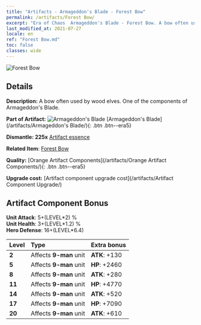 ```yaml
---
title: "Artifacts - Armageddon's Blade - Forest Bow"
permalink: /artifacts/Forest Bow/
excerpt: "Era of Chaos  Armageddon's Blade - Forest Bow. A bow often used by wood elves. One of the components of Armageddon's Blade."
last_modified_at: 2021-07-27
locale: en
ref: "Forest Bow.md"
toc: false
classes: wide
---
```


 ![Forest Bow](/images/t/artifact_40442.png)



## Details

 **Description:** A bow often used by wood elves. One of the components of Armageddon's Blade.

 **Part of Artifact:** ![Armageddon's Blade](/images/t/icon_artifact_44.png) [Armageddon's Blade](/artifacts/Armageddon's Blade/){: .btn .btn--era5}

 **Dismantle: 225x** [Artifact essence](/Items/con_905/)

 **Related Item**: [Forest Bow](/Items/art_167/)

 **Quality:** [Orange Artifact Components](/artifacts/Orange Artifact Components/){: .btn .btn--era5}

 **Upgrade cost:** [Artifact component upgrade cost](/artifacts/Artifact Component Upgrade/)

## Artifact Component Bonus

  **Unit Attack**: 5+(LEVEL\*2) %<br/>**Unit Health**: 3+(LEVEL\*1.2) %<br/>**Hero Defense**: 16+(LEVEL\*6.4)

  |  Level  | Type |    Extra bonus  | 
  |:--------|:-----|:----------------| 
  | **2** | Affects **9-man** unit | **ATK**: +130 | 
  | **5** | Affects **9-man** unit | **HP**: +2460 | 
  | **8** | Affects **9-man** unit | **ATK**: +280 | 
  | **11** | Affects **9-man** unit | **HP**: +4770 | 
  | **14** | Affects **9-man** unit | **ATK**: +520 | 
  | **17** | Affects **9-man** unit | **HP**: +7090 | 
  | **20** | Affects **9-man** unit | **ATK**: +610 | 
